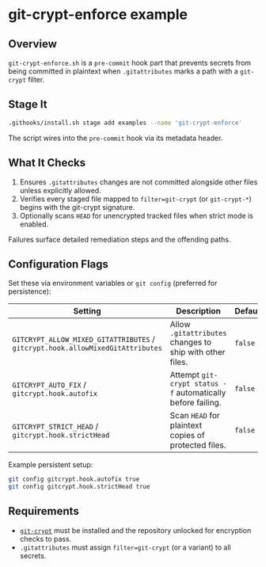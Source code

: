 # git-crypt-enforce example

## Overview

`git-crypt-enforce.sh` is a `pre-commit` hook part that prevents secrets from
being committed in plaintext when `.gitattributes` marks a path with a
`git-crypt` filter.

## Stage It

```bash
.githooks/install.sh stage add examples --name 'git-crypt-enforce'
```

The script wires into the `pre-commit` hook via its metadata header.

## What It Checks

1. Ensures `.gitattributes` changes are not committed alongside other files
   unless explicitly allowed.
2. Verifies every staged file mapped to `filter=git-crypt` (or `git-crypt-*`)
   begins with the git-crypt signature.
3. Optionally scans `HEAD` for unencrypted tracked files when strict mode is
   enabled.

Failures surface detailed remediation steps and the offending paths.

## Configuration Flags

Set these via environment variables or `git config` (preferred for persistence):

| Setting | Description | Default |
| --- | --- | --- |
| `GITCRYPT_ALLOW_MIXED_GITATTRIBUTES` / `gitcrypt.hook.allowMixedGitAttributes` | Allow `.gitattributes` changes to ship with other files. | `false` |
| `GITCRYPT_AUTO_FIX` / `gitcrypt.hook.autofix` | Attempt `git-crypt status -f` automatically before failing. | `false` |
| `GITCRYPT_STRICT_HEAD` / `gitcrypt.hook.strictHead` | Scan `HEAD` for plaintext copies of protected files. | `false` |

Example persistent setup:

```bash
git config gitcrypt.hook.autofix true
git config gitcrypt.hook.strictHead true
```

## Requirements

- [`git-crypt`](https://www.agwa.name/projects/git-crypt/) must be installed and
  the repository unlocked for encryption checks to pass.
- `.gitattributes` must assign `filter=git-crypt` (or a variant) to all secrets.
